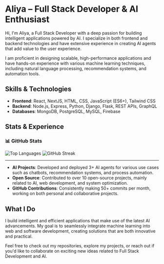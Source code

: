 # Aliya – Full Stack Developer & AI Enthusiast

Hi, I'm Aliya, a Full Stack Developer with a deep passion for building intelligent applications powered by AI. I specialize in both frontend and backend technologies and have extensive experience in creating AI agents that add value to the user experience.

I am proficient in designing scalable, high-performance applications and have hands-on experience with various machine learning techniques, including natural language processing, recommendation systems, and automation tools.

## Skills & Technologies
- **Frontend**: React, NextJS, HTML, CSS, JavaScript (ES6+), Tailwind CSS
- **Backend**: Node.js, Express, Python, Django, Flask, REST APIs, GraphQL
- **Databases**: MongoDB, PostgreSQL, MySQL, Firebase


## Stats & Experience
### 📊 GitHub Stats


![Top Languages](https://github-readme-stats.vercel.app/api/top-langs/?username=ahsanabbasi404&layout=compact&theme=radical)
![GitHub Streak](https://streak-stats.demolab.com/?user=ahsanabbasi404&theme=radical)

---
- **AI Projects**: Developed and deployed 3+ AI agents for various use cases such as chatbots, recommendation systems, and process automation.
- **Open Source**: Contributed to over 10 open-source projects, mainly related to AI, web development, and system optimization.
- **GitHub Contributions**: Consistently making 50+ commits per month, working on both personal and collaborative projects.

## What I Do
I build intelligent and efficient applications that make use of the latest AI advancements. My goal is to seamlessly integrate machine learning into web and software development, creating solutions that are both innovative and practical.

Feel free to check out my repositories, explore my projects, or reach out if you'd like to collaborate on exciting new ideas related to Full Stack Development and AI.
